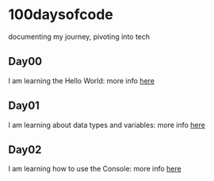 # 100daysofcode
documenting my journey, pivoting into tech

## Day00
I am learning the Hello World:
more info [here](Day00/day00.md)

## Day01
I am learning about data types and variables:
more info [here](Day01/day01.md)

## Day02
I am learning how to use the Console:
more info [here](Day02/day02.md)
